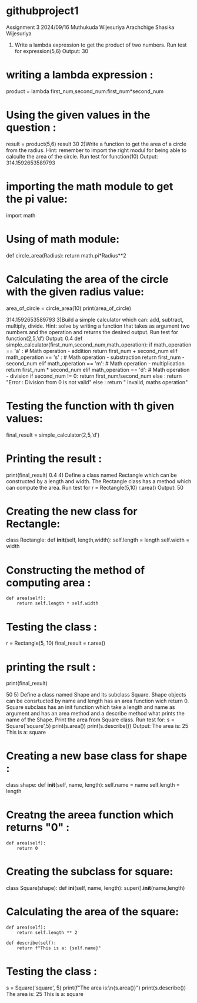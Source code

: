 # githubproject1
Assignment 3
2024/09/16
Muthukuda Wijesuriya Arachchige Shasika Wijesuriya
1) Write a lambda expression to get the product of two numbers.
Run test for expression(5,6)
Output: 30
# writing a lambda expression :
product = lambda first_num,second_num:first_num*second_num

# Using the given values in the question :
result = product(5,6)
result
30
2)Write a function to get the area of a circle from the radius.
Hint: remember to import the right modul for being able to calculte the area of the circle.
Run test for function(10)
Output: 314.1592653589793
# importing the math module to get the pi value:
import math

# Using of math module:
def circle_area(Radius):
    return math.pi*Radius**2

# Calculating the area of the circle with the given radius value:
area_of_circle = circle_area(10)
print(area_of_circle)
    
314.1592653589793
3)Build a simple calculator which can: add, subtract, multiply, divide.
Hint: solve by writing a function that takes as argument two numbers and the operation and returns the desired output.
Run test for function(2,5,’d’)
Output: 0.4
def simple_calculator(first_num,second_num,math_operation):
    if math_operation == 'a' : # Math operation - addition
        return first_num + second_num
    elif math_operation == 's' : # Math operation - substraction
        return first_num - second_num
    elif math_operation == 'm': # Math operation - multiplication
        return first_num * second_num
    elif math_operation == 'd': # Math operation - division
        if second_num != 0:
            return first_num/second_num
        else :
            return "Error : Division from 0 is not valid"
    else :
        return " Invalid, maths operation"

# Testing the function with th given values:
final_result = simple_calculator(2,5,'d')

# Printing the result :
print(final_result)
0.4
4) Define a class named Rectangle which can be constructed by a length and width. The Rectangle class has a method which can compute the area.
Run test for r = Rectangle(5,10)
r.area()
Output: 50
# Creating the new class for Rectangle:
class Rectangle:
    def __init__(self, length,width):
        self.length = length
        self.width = width

# Constructing the method of computing area :
    def area(self):
        return self.length * self.width

# Testing the class :
r = Rectangle(5, 10)
final_result = r.area()

# printing the rsult :
print(final_result)
    
50
5) Define a class named Shape and its subclass Square. Shape objects can be consrtucted by name and length has an area function wich return 0.
Square subclass has an init function which take a length and name as argument and has an area method and a describe method what prints the name of the Shape.
Print the area from Square class.
Run test for: s = Square('square',5)
print(s.area())
print(s.describe())
Output: The area is: 25
This is a: square
# Creating a new base class for shape :
class shape:
    def __init__(self, name, length):
     self.name = name
     self.length = length

# Creatng the areea function which returns "0" :
    def area(self):
        return 0 

# Creating the subclass for square:
class Square(shape):
    def __ini__(self, name, length):
        super().__init__(name,length)

# Calculating the area of the square:
    def area(self):
        return self.length ** 2

    def describe(self):
        return f"This is a: {self.name}" 
        
# Testing the class :
s = Square('square', 5)
print(f"The area is:\n{s.area()}")
print(s.describe())
The area is:
25
This is a: square
